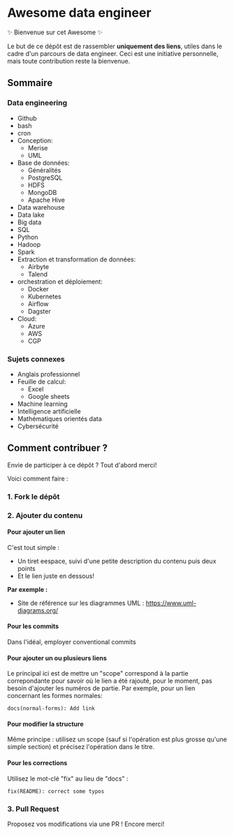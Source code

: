 # Awesome data engineer
✨ Bienvenue sur cet Awesome ✨

Le but de ce dépôt est de rassembler **uniquement des liens**, utiles dans le cadre d'un parcours de data engineer. Ceci est une initiative personnelle, mais toute contribution reste la bienvenue.

## Sommaire
### Data engineering
- Github
- bash
- cron
- Conception:
    - Merise
    - UML
- Base de données:
    - Généralités
    - PostgreSQL
    - HDFS
    - MongoDB
    - Apache Hive
- Data warehouse
- Data lake
- Big data
- SQL
- Python
- Hadoop
- Spark
- Extraction et transformation de données:
    - Airbyte
    - Talend
- orchestration et déploiement:
    - Docker
    - Kubernetes
    - Airflow
    - Dagster
- Cloud:
    - Azure
    - AWS
    - CGP

### Sujets connexes
- Anglais professionnel
- Feuille de calcul:
    - Excel
    - Google sheets
- Machine learning
- Intelligence artificielle
- Mathématiques orientés data
- Cybersécurité

## Comment contribuer ? 

Envie de participer à ce dépôt ? Tout d'abord merci!

Voici comment faire :

### 1. Fork le dépôt

### 2. Ajouter du contenu

#### Pour ajouter un lien
C'est tout simple :
- Un tiret eespace, suivi d'une petite description du contenu puis deux points
- Et le lien juste en dessous!

**Par exemple :**
- Site de référence sur les diagrammes UML :
https://www.uml-diagrams.org/

#### Pour les commits
Dans l'idéal, employer conventional commits

#### Pour ajouter un ou plusieurs liens 
Le principal ici est de mettre un "scope" correspond à la partie correpondante pour savoir où le lien a été rajouté, pour le moment, pas besoin d'ajouter les numéros de partie. Par exemple, pour un lien concernant les formes normales:
```
docs(normal-forms): Add link
```

#### Pour modifier la structure
Même principe : utilisez un scope (sauf si l'opération est plus grosse qu'une simple section) et précisez l'opération dans le titre.

#### Pour les corrections
Utilisez le mot-clé "fix" au lieu de "docs" :
```
fix(README): correct some typos
```

### 3. Pull Request
Proposez vos modifications via une PR ! Encore merci!
